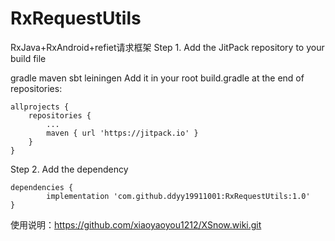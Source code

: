# RxRequestUtils
RxJava+RxAndroid+refiet请求框架
Step 1. Add the JitPack repository to your build file

gradle
maven
sbt
leiningen
Add it in your root build.gradle at the end of repositories:

	allprojects {
		repositories {
			...
			maven { url 'https://jitpack.io' }
		}
	}
Step 2. Add the dependency

	dependencies {
	        implementation 'com.github.ddyy19911001:RxRequestUtils:1.0'
	}

使用说明：https://github.com/xiaoyaoyou1212/XSnow.wiki.git
